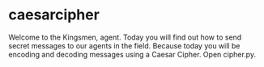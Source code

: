 # caesarcipher
Welcome to the Kingsmen, agent. Today you will find out how to send secret messages to our agents in the field. Because today you will be encoding and decoding messages using a Caesar Cipher. Open cipher.py.
